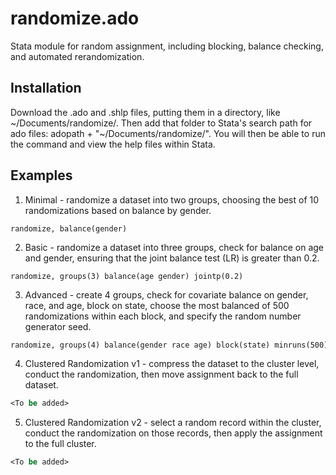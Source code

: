 randomize.ado
=============

Stata module for random assignment, including blocking, balance checking, and automated rerandomization.

Installation
--------

Download the .ado and .shlp files, putting them in a directory, like ~/Documents/randomize/. Then add that folder to Stata's search path for ado files: adopath + "~/Documents/randomize/". You will then be able to run the command and view the help files within Stata.

Examples
--------

1. Minimal - randomize a dataset into two groups, choosing the best of 10 randomizations based on balance by gender.

  ```
  randomize, balance(gender)
  ```

2. Basic - randomize a dataset into three groups, check for balance on age and gender, ensuring that the joint balance test (LR) is greater than 0.2.

  ```
  randomize, groups(3) balance(age gender) jointp(0.2)
  ```

3. Advanced - create 4 groups, check for covariate balance on gender, race, and age, block on state, choose the most balanced of 500 randomizations within each block, and specify the random number generator seed.

  ```stata
  randomize, groups(4) balance(gender race age) block(state) minruns(500) seed(1)
  ```
  
4. Clustered Randomization v1 - compress the dataset to the cluster level, conduct the randomization, then move assignment back to the full dataset.

  ```stata
  <To be added>
  ```

5. Clustered Randomization v2 - select a random record within the cluster, conduct the randomization on those records, then apply the assignment to the full cluster.

  ```stata
  <To be added>
  ```
